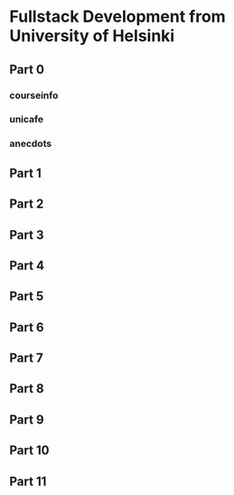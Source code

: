 # Fullstack Development from University of Helsinki
## Part 0
### courseinfo
### unicafe
### anecdots
## Part 1
## Part 2
## Part 3
## Part 4
## Part 5
## Part 6
## Part 7
## Part 8
## Part 9
## Part 10
## Part 11
